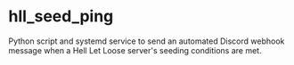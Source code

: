 # hll_seed_ping
Python script and systemd service to send an automated Discord webhook message when a Hell Let Loose server's seeding conditions are met.
